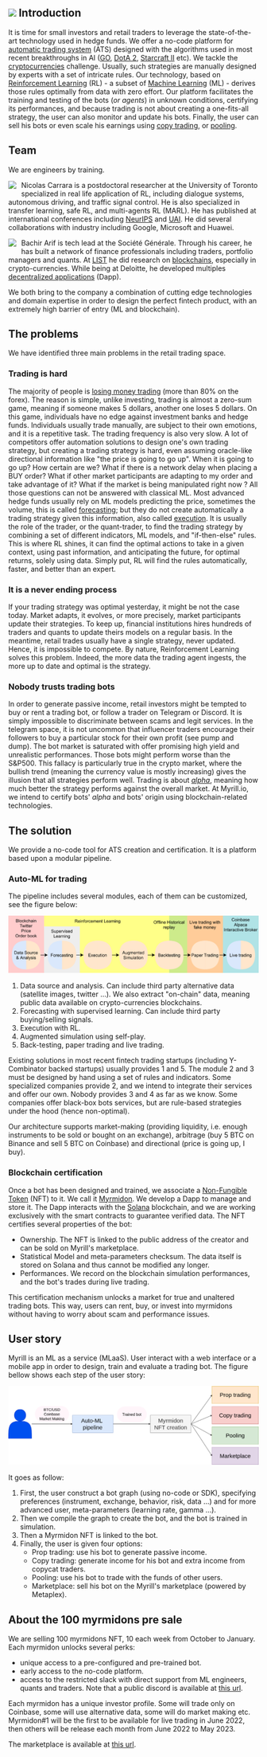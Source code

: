 ## <img  src="https://myrill.io/assets/img/logo/logo.svg" width="24"> Introduction 
It is time for small investors and retail traders to leverage the state-of-the-art technology used in hedge funds. We offer a no-code platform for [automatic trading system](https://en.wikipedia.org/wiki/Automated_trading_system) (ATS) designed with the algorithms used in most recent breakthroughs in AI ([GO](https://deepmind.com/research/case-studies/alphago-the-story-so-far), [DotA 2](https://openai.com/five/), [Starcraft II](https://deepmind.com/blog/article/AlphaStar-Grandmaster-level-in-StarCraft-II-using-multi-agent-reinforcement-learning) etc). We tackle the [cryptocurrencies](https://en.wikipedia.org/wiki/Cryptocurrency) challenge.
Usually, such strategies are manually designed by experts with a set of intricate rules. Our technology, based on [Reinforcement Learning](http://incompleteideas.net/book/the-book.html) (RL) - a subset of [Machine Learning](https://en.wikipedia.org/wiki/Machine_learning) (ML) - derives those rules optimally from data with zero effort. Our platform facilitates the training and testing of the bots (_or agents_) in unknown conditions, certifying its performances, and because trading is not about creating a one-fits-all strategy, the user can also monitor and update his bots. Finally, the user can sell his bots or even scale his earnings using [copy trading](https://en.wikipedia.org/wiki/Copy_trading), or [pooling](https://www.investopedia.com/terms/p/pooledfunds.asp).


## Team 

We are engineers by training. 

<div style="float: left; margin-right: 10px">
<a href="https://www.linkedin.com/in/ncarrara">
   <img  src="https://myrill.io/assets/img/team/nicolas-carrara.jpeg" width="48">
</a>
</div> 

Nicolas Carrara is a postdoctoral researcher at the University of Toronto specialized in real life application of RL, including dialogue systems, autonomous driving, and traffic signal control. He is also specialized in transfer learning, safe RL, and multi-agents RL (MARL). He has published at international conferences including [NeurIPS](https://papers.nips.cc/paper/2019/hash/4fe5149039b52765bde64beb9f674940-Abstract.html) and [UAI](https://sites.google.com/view/rl-uai2018/schedule?authuser=0). He did several collaborations with industry including Google, Microsoft and Huawei.
<br>

<div style="float: left; margin-right: 10px">
<a href="https://www.linkedin.com/in/bachir-arif-aa0764b2/">
   <img  src="https://myrill.io/assets/img/team/bachir-arif.jpeg" width="48">
</a>
</div> 

Bachir Arif is tech lead at the Société Générale. Through his career, he has built a network of finance professionals including traders, portfolio managers and quants. At [LIST](https://www.list.lu/) he did research on [blockchains](https://en.wikipedia.org/wiki/Blockchain), especially in crypto-currencies. While being at Deloitte, he developed multiples [decentralized applications](https://en.wikipedia.org/wiki/Decentralized_application) (Dapp).

We both bring to the company a combination of cutting edge technologies and domain expertise in order to design the perfect fintech product, with an extremely high barrier of entry (ML and blockchain).
  
## The problems

We have identified three main problems in the retail trading space. 

### Trading is hard
The majority of people is [losing money trading](https://markets.businessinsider.com/news/stocks/if-you-re-day-trading-you-will-probably-lose-money-here-s-why-1030667770) (more than 80% on the forex). The reason is simple, unlike investing, trading is almost a zero-sum game, meaning if someone makes 5 dollars, another one loses 5 dollars. On this game, individuals have no edge against investment banks and hedge funds. Individuals usually trade manually, are subject to their own emotions, and it is a repetitive task. The trading frequency is also very slow. A lot of competitors offer automation solutions to design one's own trading strategy, but creating a trading strategy is hard, even assuming oracle-like directional information like "the price is going to go up". When it is going to go up? How certain are we? What if there is a network delay when placing a BUY order? What if other market participants are adapting to my order and take advantage of it? What if the market is being manipulated right now ? All those questions can not be answered with classical ML. Most advanced hedge funds usually rely on ML models predicting the price, sometimes the volume, this is called [forecasting](https://www.investopedia.com/terms/f/forecasting.asp); but they do not create automatically a trading strategy given this information, also called [execution](https://www.investopedia.com/terms/e/execution.asp). It is usually the role of the trader, or the quant-trader, to find the trading strategy by combining a set of different indicators, ML models, and "if-then-else" rules. This is where RL shines, it can find the optimal actions to take in a given context, using past information, and anticipating the future, for optimal returns, solely using data. Simply put, RL will find the rules automatically, faster, and better than an expert.

### It is a never ending process

If your trading strategy was optimal yesterday, it might be not the case today. Market adapts, it evolves, or more precisely, market participants update their strategies. To keep up, financial institutions hires hundreds of traders and quants to update theirs models on a regular basis. In the meantime, retail trades usually have a single strategy, never updated. Hence, it is impossible to compete. By nature, Reinforcement Learning solves this problem. Indeed, the more data the trading agent ingests, the more up to date and optimal is the strategy.

### Nobody trusts trading bots

In order to generate passive income, retail investors might be tempted to buy or rent a trading bot, or follow a trader on Telegram or Discord. It is simply impossible to discriminate between scams and legit services. In the telegram space, it is not uncommon that  influencer traders encourage their followers to buy a particular stock for their own profit (see pump and dump). The bot market is saturated with offer promising high yield and unrealistic performances. Those bots might perform worse than the S&P500. This fallacy is particularly true in the crypto market, where the bullish trend (meaning the currency value is mostly increasing) gives the illusion that all strategies perform well. Trading is about [_alpha_](https://www.investopedia.com/terms/a/alpha.asp), meaning how much better the strategy performs against the overall market. At Myrill.io, we intend to certify bots' _alpha_ and bots' origin using blockchain-related technologies.


## The solution

We provide a no-code tool for ATS creation and certification. It is a platform based upon a modular pipeline. 

### Auto-ML for trading

The pipeline includes several modules, each of them can be customized, see the figure below:

![Pipeline](assets/images/pipeline.png)

1. Data source and analysis. Can include third party alternative data (satellite images, twitter ...). We also extract "on-chain" data, meaning public data available on crypto-currencies blockchains.
2. Forecasting with supervised learning. Can include third party buying/selling signals.
3. Execution with RL.
4. Augmented simulation using self-play.
5. Back-testing, paper trading and live trading.

Existing solutions in most recent fintech trading startups (including Y-Combinator backed startups) usually provides 1 and 5. The module 2 and 3 must be designed by hand using a set of rules and indicators. Some specialized companies provide 2, and we intend to integrate their services and offer our own. Nobody provides 3 and 4 as far as we know. Some companies offer black-box bots services, but are rule-based strategies under the hood (hence non-optimal). 

Our architecture supports market-making (providing liquidity, i.e. enough instruments to be sold or bought on an exchange), arbitrage (buy 5 BTC on Binance and sell 5 BTC on Coinbase) and directional (price is going up, I buy).

### Blockchain certification

Once a bot has been designed and trained, we associate a [Non-Fungible Token](https://en.wikipedia.org/wiki/Non-fungible_token) (NFT) to it. We call it [Myrmidon](https://en.wikipedia.org/wiki/Myrmidons). We develop a Dapp to manage and store it. The Dapp interacts with the [Solana](https://solana.com/) blockchain, and we are working exclusively with the smart contracts to guarantee verified data. The NFT certifies several properties of the bot: 

- Ownership. The NFT is linked to the public address of the creator and can be sold on Myrill's marketplace. 
- Statistical Model and meta-parameters checksum. The data itself is stored on Solana and thus cannot be modified any longer.
- Performances. We record on the blockchain simulation performances, and the bot's trades during live trading.

This certification mechanism unlocks a market for true and unaltered trading bots. This way, users can rent, buy, or invest into myrmidons without having to worry about scam and performance issues.

## User story

Myrill is an ML as a service (MLaaS). User interact with a web interface or a mobile app in order to design, train and evaluate a trading bot. The figure bellow shows each step of the user story: 

![User story](assets/images/user-story.png)

It goes as follow:
1. First, the user construct a bot graph (using no-code or SDK), specifying preferences (instrument, exchange, behavior, risk, data ...) and for more advanced user, meta-parameters (learning rate, gamma ...).
2. Then we compile the graph to create the bot, and the bot is trained in simulation.
3. Then a Myrmidon NFT is linked to the bot.
4. Finally, the user is given four options:
   - Prop trading: use his bot to generate passive income.
   - Copy trading: generate income for his bot and extra income from copycat traders.
   - Pooling: use his bot to trade with the funds of other users.
   - Marketplace: sell his bot on the Myrill's marketplace (powered by Metaplex).

## About the 100 myrmidons pre sale

We are selling 100 myrmidons NFT, 10 each week from October to January. Each myrmidon unlocks several perks:
- unique access to a pre-configured and pre-trained bot.
- early access to the no-code platform.
- access to the restricted slack with direct support from ML engineers, quants and traders. Note that a public discord is available at [this url](https://myrill.io/discord-link).

Each myrmidon has a unique investor profile. Some will trade only on Coinbase, some will use alternative data, some will do market making etc. Myrmidon#1 will be the first to be available for live trading in June 2022, then others will be release each month from June 2022 to May 2023.

The marketplace is available at [this url](https://myrill.io/myrmidons).